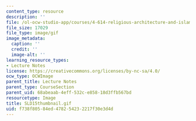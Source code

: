 ```yaml
---
content_type: resource
description: ''
file: /ol-ocw-studio-app/courses/4-614-religious-architecture-and-islamic-cultures-fall-2002/f738f80584ed478254232217f30e3d4d_SLD15thumbnail.gif
file_size: 17029
file_type: image/gif
image_metadata:
  caption: ''
  credit: ''
  image-alt: ''
learning_resource_types:
- Lecture Notes
license: https://creativecommons.org/licenses/by-nc-sa/4.0/
ocw_type: OCWImage
parent_title: Lecture Notes
parent_type: CourseSection
parent_uid: 68abeaab-4eff-532c-e858-18d3ffb567bd
resourcetype: Image
title: SLD15thumbnail.gif
uid: f738f805-84ed-4782-5423-2217f30e3d4d
---
```

